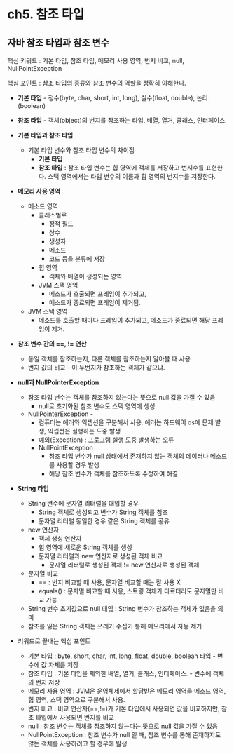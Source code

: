 # ch5. 참조 타입


## 자바 참조 타입과 참조 변수

핵심 키워드 : 기본 타입, 참조 타입, 메모리 사용 영역, 번지 비교, null, NullPointException

핵심 포인트 : 참조 타입의 종류와 참조 변수의 역할을 정확히 이해한다.

- **기본 타입** - 정수(byte, char, short, int, long), 실수(float, double), 논리(boolean)
- **참조 타입** - 객체(object)의 번지를 참조하는 타입, 배열, 열거, 클래스, 인터페이스.
- **기본 타입과 참조 타입**
    - 기본 타입 변수와 참조 타입 변수의 차이점
        - **기본 타입**
        - **참조 타입** : 참조 타입 변수는 힙 영역에 객체를 저장하고 번지수를 표현한다. 스택 영역에서는 타입 변수의 이름과 힙 영역의 번지수를 저장한다.
        
- **메모리 사용 영역**
    - 메소드 영역
        - 클래스별로
            - 정적 필드
            - 상수
            - 생성자
            - 메소드
            - 코드 등을 분류에 저장
        - 힙 영역
            - 객체와 배열이 생성되는 영역
        - JVM 스택 영역
            - 메소드가 호출되면 프레임이 추가되고,
            - 메소드가 종료되면 프레임이 제거됨.
    - JVM 스택 영역
        - 메소드를 호출할 때마다 프레임이 추가되고, 메소드가 종료되면 해당 프레임이 제거.
        
- **참조 변수 간의 ==, != 연산**
    - 동일 객체를 참조하는지, 다른 객체를 참조하는지 알아볼 때 사용
    - 번지 값의 비교 - 이 두번지가 참조하는 객체가 같으냐.
    
- **null과 NullPointerException**
    - 참조 타입 변수는 객체를 참조하지 않는다는 뜻으로 null 값을 가질 수 있음
        - null로 초기화된 참조 변수도 스택 영역에 생성
    - NullPointerException -
        - 컴퓨터는 에러와 익셉션을 구분해서 사용. 에러는 하드웨어 os에 문제 발생, 익셉션은 실행하는 도중 발생
        - 예외(Exception) : 프로그램 실행 도중 발생하는 오류
        - NullPointException
            - 참조 타입 변수가 null 상태에서 존재하지 않는 객체의 데이터나 메소드를 사용할 경우 발생
            - 해당 참조 변수가 객체를 참조하도록 수정하여 해결
            
- **String 타입**
    - String 변수에 문자열 리터럴을 대입할 경우
        - String 객체로 생성되고 변수가 String 객체를 참조
        - 문자열 리터럴 동일한 경우 같은 String 객체를 공유
    - new 연산자
        - 객체 생성 연산자
        - 힙 영역에 새로운 String 객체를 생성
        - 문자열 리터럴과 new 연산자로 생성된 객체 비교
            - 문자열 리터럴로 생성된 객체 != new 연산자로 생성된 객체
    - 문자열 비교
        - == : 번지 비교할 떄 사용, 문자열 비교할 때는 잘 사용 X
        - equals() : 문자열 비교할 때 사용, 스트링 객체가 다르더라도 문자열만 비교 가능
    - String 변수 초기값으로 null 대입 : String 변수가 참조하는 객체가 없음을 의미
    - 참조를 잃은 String 객체는 쓰레기 수집기 통해 메모리에서 자동 제거
    
- 키워드로 끝내는 핵심 포인트
    - 기본 타입 : byte, short, char, int, long, float, double, boolean 타입 - 변수에 값 자체를 저장
    - 참조 타입 : 기본 타입을 제외한 배열, 열거, 클래스, 인터페이스. - 변수에 객체의 번지 저장
    - 메모리 사용 영역 : JVM은 운영체제에서 할당받은 메모리 영역을 메소드 영역, 힙 영역, 스택 영역으로 구분해서 사용.
    - 번지 비교 : 비교 연산자(==,!=)가 기본 타입에서 사용되면 값을 비교하지만, 참조 타입에서 사용되면 번지를 비교
    - null : 참조 변수는 객체를 참조하지 않는다는 뜻으로 null 값을 가질 수 있음
    - NullPointException : 참조 변수가 null 일 때, 참조 변수를 통해 존재하지도 않는 객체를 사용하려고 할 경우에 발생